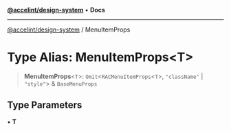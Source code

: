 [**@accelint/design-system**](../README.md) • **Docs**

***

[@accelint/design-system](../README.md) / MenuItemProps

# Type Alias: MenuItemProps\<T\>

> **MenuItemProps**\<`T`\>: `Omit`\<`RACMenuItemProps`\<`T`\>, `"className"` \| `"style"`\> & `BaseMenuProps`

## Type Parameters

• **T**
